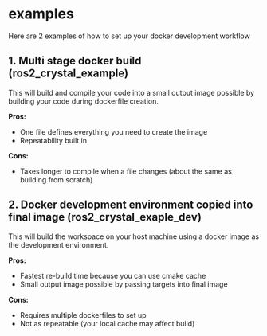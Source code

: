 # examples

Here are 2 examples of how to set up your docker development workflow

## 1. Multi stage docker build (ros2_crystal_example)

This will build and compile your code into a small output image possible by building your code during dockerfile creation.  

__Pros:__

* One file defines everything you need to create the image
* Repeatability built in

__Cons:__

* Takes longer to compile when a file changes (about the same as building from scratch)

## 2. Docker development environment copied into final image (ros2_crystal_exaple_dev)

This will build the workspace on your host machine using a docker image as the development environment.

__Pros:__

* Fastest re-build time because you can use cmake cache
* Small output image possible by passing targets into final image

__Cons:__

* Requires multiple dockerfiles to set up
* Not as repeatable (your local cache may affect build)
